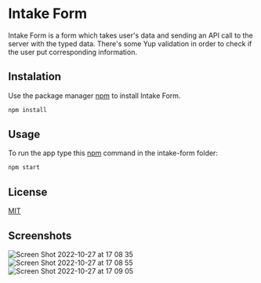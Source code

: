 # Intake Form

Intake Form is a form which takes user's data and sending an API call to the server with the typed data. There's some Yup validation in order to check if the user put corresponding information.

## Instalation

Use the package manager [npm](https://www.npmjs.com/) to install Intake Form.

```bash
npm install
```

## Usage

To run the app type this [npm](https://www.npmjs.com/) command in the intake-form folder:

```bash
npm start
```

## License

[MIT](https://choosealicense.com/licenses/mit/)

## Screenshots
![Screen Shot 2022-10-27 at 17 08 35](https://user-images.githubusercontent.com/64991544/198398996-5fbc5f7b-30ea-46d2-b691-e67a9f5439c4.png)
![Screen Shot 2022-10-27 at 17 08 55](https://user-images.githubusercontent.com/64991544/198399000-e38b279c-4318-40ca-9e6c-efea68127713.png)
![Screen Shot 2022-10-27 at 17 09 05](https://user-images.githubusercontent.com/64991544/198399002-82960235-8e89-4235-a35e-eadfaaae7310.png)
